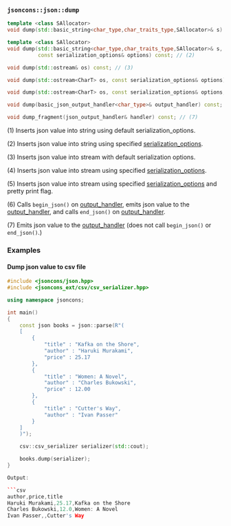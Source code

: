 ### `jsoncons::json::dump`

```c++
template <class SAllocator>
void dump(std::basic_string<char_type,char_traits_type,SAllocator>& s) const; // (1)

template <class SAllocator>
void dump(std::basic_string<char_type,char_traits_type,SAllocator>& s, 
          const serialization_options& options) const; // (2)

void dump(std::ostream& os) const; // (3)

void dump(std::ostream<CharT> os, const serialization_options& options) const; // (4)

void dump(std::ostream<CharT> os, const serialization_options& options, bool pprint) const; // (5)

void dump(basic_json_output_handler<char_type>& output_handler) const; // (6)

void dump_fragment(json_output_handler& handler) const; // (7)
```

(1) Inserts json value into string using default serialization_options.

(2) Inserts json value into string using specified [serialization_options](../serialization_options.md). 

(3) Inserts json value into stream with default serialization options. 

(4) Inserts json value into stream using specified [serialization_options](../serialization_options.md). 

(5) Inserts json value into stream using specified [serialization_options](../serialization_options.md) and pretty print flag. 

(6) Calls `begin_json()` on [output_handler](../json_output_handler.md), emits json value to the [output_handler](../json_output_handler.md), and calls `end_json()` on [output_handler](../json_output_handler.md). 

(7) Emits json value to the [output_handler](../json_output_handler.md) (does not call `begin_json()` or `end_json()`.)

### Examples

#### Dump json value to csv file

```c++
#include <jsoncons/json.hpp>
#include <jsoncons_ext/csv/csv_serializer.hpp>

using namespace jsoncons;

int main()
{
    const json books = json::parse(R"(
    [
        {
            "title" : "Kafka on the Shore",
            "author" : "Haruki Murakami",
            "price" : 25.17
        },
        {
            "title" : "Women: A Novel",
            "author" : "Charles Bukowski",
            "price" : 12.00
        },
        {
            "title" : "Cutter's Way",
            "author" : "Ivan Passer"
        }
    ]
    )");

    csv::csv_serializer serializer(std::cout);

    books.dump(serializer);
}

Output:

```csv
author,price,title
Haruki Murakami,25.17,Kafka on the Shore
Charles Bukowski,12.0,Women: A Novel
Ivan Passer,,Cutter's Way
```
